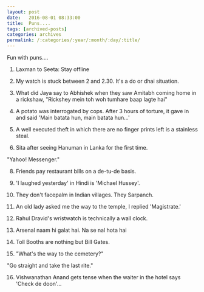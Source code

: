 ```yaml
---
layout: post
date:	2016-08-01 08:33:00
title:  Puns....
tags: [archived-posts]
categories: archives
permalink: /:categories/:year/:month/:day/:title/
---
```

Fun with puns....

1. Laxman to Seeta: Stay offline 

3. My watch is stuck between 2 and 2.30. It's a do or dhai situation.

4. What did Jaya say to Abhishek when they saw Amitabh coming home in a rickshaw, "Rickshey mein toh woh tumhare baap lagte hai"

5. A potato was interrogated by cops. After 3 hours of torture, it gave in and said 'Main batata hun, main batata hun...'

6. A well executed theft in which there are no finger prints left is a stainless steal.

7. Sita after seeing Hanuman in Lanka for the first time. 

  "Yahoo! Messenger." 

8. Friends pay restaurant bills on a de-tu-de basis.

9. 'I laughed yesterday' in Hindi is 'Michael Hussey'.

10. They don't facepalm in Indian villages. They Sarpanch.

11. An old lady asked me the way to the temple, I replied 'Magistrate.'

12. Rahul Dravid's wristwatch is technically a wall clock.

13. Arsenal naam hi galat hai. Na se nal hota hai 

14. Toll Booths are nothing but Bill Gates.

15. "What's the way to the cemetery?"

"Go straight and take the last rite."

16. Vishwanathan Anand gets tense when the waiter in the hotel says 'Check de doon'...
